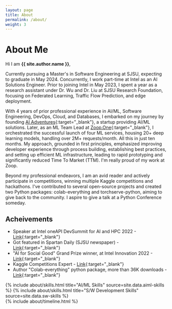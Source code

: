 ```yaml
---
layout: page
title: About
permalink: /about/
weight: 3
---
```


# **About Me**

Hi I am **{{ site.author.name }}**,

Currently pursuing a Master's in Software Engineering at SJSU, expecting to graduate in May 2024. Concurrently, I work part-time at Intel as an AI Solutions Engineer. Prior to joining Intel in May 2023, I spent a year as a research assistant under Dr. Wu and Dr. Liu at SJSU Research Foundation, focusing on Federated Learning, Traffic Flow Prediction, and edge deployment.

With 4 years of prior professional experience in AI/ML, Software Engineering, DevOps, Cloud, and Databases, I embarked on my journey by founding [AI Adventures](https://www.aiadventures.in/){:target="_blank"}, a startup providing AI/ML solutions. Later, as an ML Team Lead at [Zoop.One](https://zoop.one/){:target="_blank"}, I orchestrated the successful launch of four ML services, housing 20+ deep learning models, handling over 2M+ requests/month. All this in just ten months. My approach, grounded in first principles, emphasized improving developer experience through process building, establishing best practices, and setting up efficient ML infrastructure, leading to rapid prototyping and significantly reduced Time To Market (TTM). I'm really proud of my work at Zoop.

Beyond my professional endeavors, I am an avid reader and actively participate in competitions, winning multiple Kaggle competitions and hackathons. I've contributed to several open-source projects and created two Python packages: colab-everything and torchserve-python, aiming to give back to the community. I aspire to give a talk at a Python Conference someday.

## Acheivements

- Speaker at Intel oneAPI DevSummit for AI and HPC 2022 - [Link](https://software.seek.intel.com/oneapi-devsummit-ai-hpc-2022){:target="_blank"}
- Got featured in Spartan Daily (SJSU newspaper) - [Link](https://issuu.com/spartandaily/docs/sd101922all_rev01_1_){:target="_blank"}
- "AI for Social Good" Grand Prize winner, at Intel Innovation 2022 - [Link](https://www.linkedin.com/posts/intel-software_intelon-developer-coding-activity-6980704410574233600-dnkh/){:target="_blank"}
- Kaggle Competitions Expert - [Link](https://www.kaggle.com/ankursingh12){:target="_blank"}
- Author "Colab-everything" python package, more than 36K downloads - [Link](https://pypi.org/project/colab-everything/){:target="_blank"}


<div class="row">
{% include about/skills.html title="AI/ML Skills" source=site.data.aiml-skills %}
{% include about/skills.html title="S/W Development Skills" source=site.data.sw-skills %}
</div>

<div class="row">
{% include about/timeline.html %}
</div>